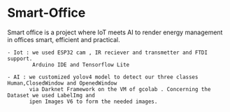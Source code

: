 # Smart-Office
Smart office is a project where IoT meets AI to render energy management in offices smart, efficient and practical.

    - Iot : we used ESP32 cam , IR reciever and transmetter and FTDI support. 
            Arduino IDE and Tensorflow Lite
            
    - AI : we customized yolov4 model to detect our three classes Human,ClosedWindow and OpenedWindow 
           via Darknet Framework on the VM of gcolab . Concerning the Dataset we used LabelImg and 
           ipen Images V6 to form the needed images.
